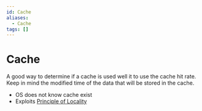 ```yaml
---
id: Cache
aliases:
  - Cache
tags: []
---
```


# Cache
A good way to determine if a cache is used well it to use the cache hit rate.  
Keep in mind the modified time of the data that will be stored in the cache.  

- OS does not know cache exist
- Exploits [Principle of Locality](./Principle%20of%20Locality.md)

